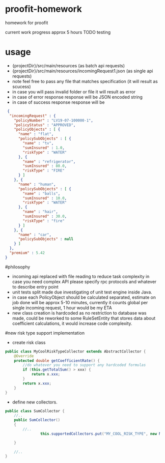 # proofit-homework
homework for proofit


current work progress approx 5 hours
TODO testing

# usage
* {projectDir}/src/main/resources (as batch api requests)
* {projectDir}/src/main/resources/incomingRequest1.json (as single api requests)
* note feel free to pass any file that matches specification (it will result as scucess)
* in case you will pass invalid folder or file it will result as error
* in case of error response response will be JSON encoded string
* in case of success response response will be
```json
 {
  "incomingRequest" : {
    "policyNumber" : "LV19-07-100000-1",
    "policyStatus" : "APPROVED",
    "policyObjects" : [ {
      "name" : "flat",
      "policySubObjects" : [ {
        "name" : "tv",
        "sumInsured" : 1.0,
        "riskType" : "WATER"
      }, {
        "name" : "refrigerator",
        "sumInsured" : 80.0,
        "riskType" : "FIRE"
      } ]
    }, {
      "name" : "human",
      "policySubObjects" : [ {
        "name" : "balls",
        "sumInsured" : 10.0,
        "riskType" : "WATER"
      }, {
        "name" : "hair",
        "sumInsured" : 30.0,
        "riskType" : "fire"
      } ]
    }, {
      "name" : "car",
      "policySubObjects" : null
    } ]
  },
  "premium" : 5.42
}
```


#philosophy
* incoming api replaced with file reading to reduce task complexity in case you need complex API please specify rpc protocols and whatever to describe entry point
* unit tests split made due investigating of unit test engine inside Java.
* in case each PolicyObject should be calculated separated, estimate on job done will be approx 5-10 minutes, currently it counts global per single incoming request, 1 hour would be my ETA
* new class creation is hardcoded as no restriction to database was made, could be reworked to some RuleSetEntity that stores data about coefficient calculations, it would increase code complexity.

#new risk type support implementation
* create risk class
```java
public class MyCoolRiskTypeCollector extends AbstractCollector {
    @Override
    protected double getCoefficientRate() {
        //do whatever you need to support any hardcoded formulas
        if (this.getTotalSum() > xxx) {
            return x.xxx;
        }
        return x.xxx;
    }
}
```
* define new collectors.
```java
public class SumCollector {
    //..
    public SumCollector()
    {
        //..
                this.supportedCollectors.put("MY_COOL_RISK_TYPE", new MyCoolRiskTypeCollector());

    }
    
    //..
}
```
